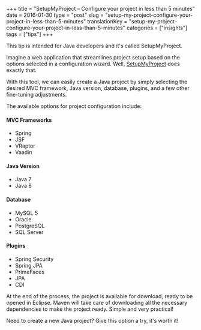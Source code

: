 +++
title = "SetupMyProject – Configure your project in less than 5 minutes"
date = 2016-01-30
type = "post"
slug = "setup-my-project-configure-your-project-in-less-than-5-minutes"
translationKey = "setup-my-project-configure-your-project-in-less-than-5-minutes"
categories = ["insights"]
tags = ["tips"]
+++

This tip is intended for Java developers and it's called SetupMyProject.

Imagine a web application that streamlines project setup based on the options selected in a configuration wizard. Well, [SetupMyProject][project] does exactly that.

With this tool, we can easily create a Java project by simply selecting the desired MVC framework, Java version, database, plugins, and a few other fine-tuning adjustments.

The available options for project configuration include:

#### MVC Frameworks
* Spring
* JSF
* VRaptor
* Vaadin

#### Java Version
* Java 7
* Java 8

#### Database
* MySQL 5
* Oracle
* PostgreSQL
* SQL Server

#### Plugins
* Spring Security
* Spring JPA
* PrimeFaces
* JPA
* CDI

At the end of the process, the project is available for download, ready to be opened in Eclipse. Maven will take care of downloading all the necessary dependencies to make the project ready. Simple and very practical!

Need to create a new Java project? Give this option a try, it's worth it!

[project]: https://github.com/asouza/setupmyproject